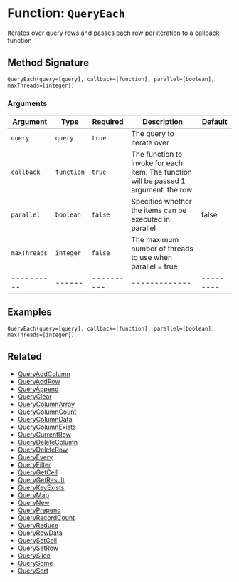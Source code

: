 [comment]: # (Note: This documentation is generated dynamically in the build process.  To modify the contents, change the javadoc on the _invoke method of the BIF class)

# Function: `QueryEach`

Iterates over query rows and passes each row per iteration to a callback function

## Method Signature
```
QueryEach(query=[query], callback=[function], parallel=[boolean], maxThreads=[integer])
```
### Arguments

| Argument | Type | Required | Description | Default |
|----------|------|----------|-------------|---------|
| `query` | `query` | `true` | The query to iterate over | |
| `callback` | `function` | `true` | The function to invoke for each item. The function will be passed 1 argument: the row. | |
| `parallel` | `boolean` | `false` | Specifies whether the items can be executed in parallel | false|
| `maxThreads` | `integer` | `false` | The maximum number of threads to use when parallel = true | |
|----------|------|----------|-------------|---------|



## Examples

```
QueryEach(query=[query], callback=[function], parallel=[boolean], maxThreads=[integer])
```

## Related
  * [QueryAddColumn](QueryAddColumn.md)
  * [QueryAddRow](QueryAddRow.md)
  * [QueryAppend](QueryAppend.md)
  * [QueryClear](QueryClear.md)
  * [QueryColumnArray](QueryColumnArray.md)
  * [QueryColumnCount](QueryColumnCount.md)
  * [QueryColumnData](QueryColumnData.md)
  * [QueryColumnExists](QueryColumnExists.md)
  * [QueryCurrentRow](QueryCurrentRow.md)
  * [QueryDeleteColumn](QueryDeleteColumn.md)
  * [QueryDeleteRow](QueryDeleteRow.md)
  * [QueryEvery](QueryEvery.md)
  * [QueryFilter](QueryFilter.md)
  * [QueryGetCell](QueryGetCell.md)
  * [QueryGetResult](QueryGetResult.md)
  * [QueryKeyExists](QueryKeyExists.md)
  * [QueryMap](QueryMap.md)
  * [QueryNew](QueryNew.md)
  * [QueryPrepend](QueryPrepend.md)
  * [QueryRecordCount](QueryRecordCount.md)
  * [QueryReduce](QueryReduce.md)
  * [QueryRowData](QueryRowData.md)
  * [QuerySetCell](QuerySetCell.md)
  * [QuerySetRow](QuerySetRow.md)
  * [QuerySlice](QuerySlice.md)
  * [QuerySome](QuerySome.md)
  * [QuerySort](QuerySort.md)
